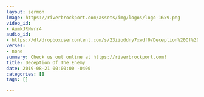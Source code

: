 ```yaml
---
layout: sermon
image: https://riverbrockport.com/assets/img/logos/logo-16x9.png
video_id:
- AumkJRNwrr4
audio_id:
- https://dl/dropboxusercontent.com/s/23iioddny7xwdf0/Deception%20Of%20The%20Enemy.mp3?dl=0
verses:
- none
summary: Check us out online at https://riverbrockport.com!
title: Deception Of The Enemy
date: 2019-08-21 00:00:00 -0400
categories: []
tags: []

---
```

